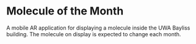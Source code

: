 # Molecule of the Month  
A mobile AR application for displaying a molecule inside the UWA Bayliss building. The molecule on display is expected to change each month.